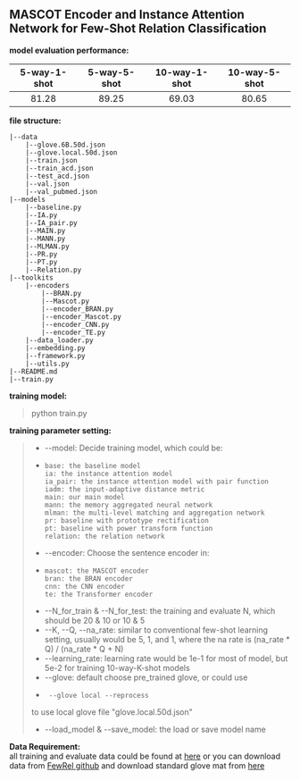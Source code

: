 ## MASCOT Encoder and Instance Attention Network for Few-Shot Relation Classification

**model evaluation performance:** 

| 5-way-1-shot  | 5-way-5-shot | 10-way-1-shot | 10-way-5-shot |
| :----: | :----: | :----: | :----: |
| 81.28      | 89.25       |69.03       |80.65       | 

**file structure:**  

    |--data
        |--glove.6B.50d.json  
        |--glove.local.50d.json  
        |--train.json 
        |--train_acd.json
        |--test_acd.json 
        |--val.json  
        |--val_pubmed.json  
    |--models
        |--baseline.py
        |--IA.py
        |--IA_pair.py
        |--MAIN.py
        |--MANN.py
        |--MLMAN.py
        |--PR.py
        |--PT.py
        |--Relation.py
    |--toolkits
        |--encoders
            |--BRAN.py
            |--Mascot.py
            |--encoder_BRAN.py
            |--encoder_Mascot.py
            |--encoder_CNN.py
            |--encoder_TE.py
        |--data_loader.py
        |--embedding.py
        |--framework.py
        |--utils.py
    |--README.md
    |--train.py

**training model:**
>python train.py
    
**training parameter setting:**
> * --model: Decide training model, which could be:
> +     base: the baseline model
>       ia: the instance attention model
>       ia_pair: the instance attention model with pair function
>       iadm: the input-adaptive distance metric 
>       main: our main model
>       mann: the memory aggregated neural network
>       mlman: the multi-level matching and aggregation network
>       pr: baseline with prototype rectification 
>       pt: baseline with power transform function
>       relation: the relation network 
> * --encoder: Choose the sentence encoder in: 
> +     mascot: the MASCOT encoder
>       bran: the BRAN encoder
>       cnn: the CNN encoder
>       te: the Transformer encoder
> * --N_for_train \& --N_for_test: the training and evaluate N, which should be 20 \& 10 or 10 \& 5
> * --K, --Q, --na_rate: similar to conventional few-shot learning setting, usually would be 5, 1, and 1, where the na rate is (na_rate * Q) / (na_rate * Q + N)
> * --learning_rate: learning rate would be 1e-1 for most of model, but 5e-2 for training 10-way-K-shot models
> * --glove: default choose pre_trained glove, or could use
> +      --glove local --reprocess
> to use local glove file "glove.local.50d.json"
> * --load_model \& --save_model: the load or save model name

**Data Requirement:**   
all training and evaluate data could be found at [here](https://drive.google.com/drive/folders/17pwbulrE6HoUBHnEjrIihC-Om-0z3YFB?usp=sharing)
or you can download data from [FewRel github](https://github.com/thunlp/FewRel) and download standard glove mat from [here](https://nlp.stanford.edu/projects/glove/)

